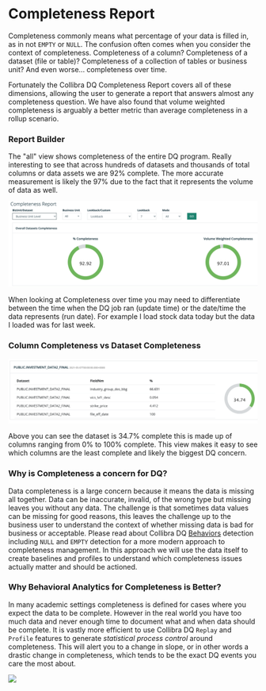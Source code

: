 # Completeness Report

Completeness commonly means what percentage of your data is filled in, as in not `EMPTY` or `NULL`.  The confusion often comes when you consider the context of completeness.  Completeness of a column?  Completeness of a dataset \(file or table\)? Completeness of a collection of tables or business unit?  And even worse... completeness over time.

Fortunately the Collibra DQ Completeness Report covers all of these dimensions, allowing the user to generate a report that answers almost any completeness question.  We have also found that volume weighted completeness is arguably a better metric than average completeness in a rollup scenario.

### Report Builder

The "all" view shows completeness of the entire DQ program.  Really interesting to see that across hundreds of datasets and thousands of total columns or data assets we are 92% complete.  The more accurate measurement is likely the 97% due to the fact that it represents the volume of data as well.  

![](../.gitbook/assets/screen-shot-2021-08-12-at-5.26.43-pm.png)

When looking at Completeness over time you may need to differentiate between the time when the DQ job ran \(update time\) or the date/time the data represents \(run date\).  For example I load stock data today but the data I loaded was for last week. 

### Column Completeness vs Dataset Completeness

![](../.gitbook/assets/screen-shot-2021-08-12-at-4.04.53-pm.png)

Above you can see the dataset is 34.7% complete this is made up of columns ranging from 0% to 100% complete.  This view makes it easy to see which columns are the least complete and likely the biggest DQ concern.

### Why is Completeness a concern for DQ?

Data completeness is a large concern because it means the data is missing all together.  Data can be inaccurate, invalid, of the wrong type but missing leaves you without any data.  The challenge is that sometimes data values can be missing for good reasons, this leaves the challenge up to the business user to understand the context of whether missing data is bad for business or acceptable.  Please read about Collibra DQ [Behaviors](../dq-visuals/behaviors.md) detection including `NULL` and `EMPTY` detection for a more modern approach to completeness management.  In this approach we will use the data itself to create baselines and profiles to understand which completeness issues actually matter and should be actioned. 

### Why Behavioral Analytics for Completeness is Better?

In many academic settings completeness is defined for cases where you expect the data to be complete.  However in the real world you have too much data and never enough time to document what and when data should be complete.  It is vastly more efficient to use Collibra DQ `Replay` and `Profile` features to generate _statistical process control_ around completeness.  This will alert you to a change in slope, or in other words a drastic change in completeness, which tends to be the exact DQ events you care the most about.

![](https://i.imgur.com/LFvEM2Y.gif)



